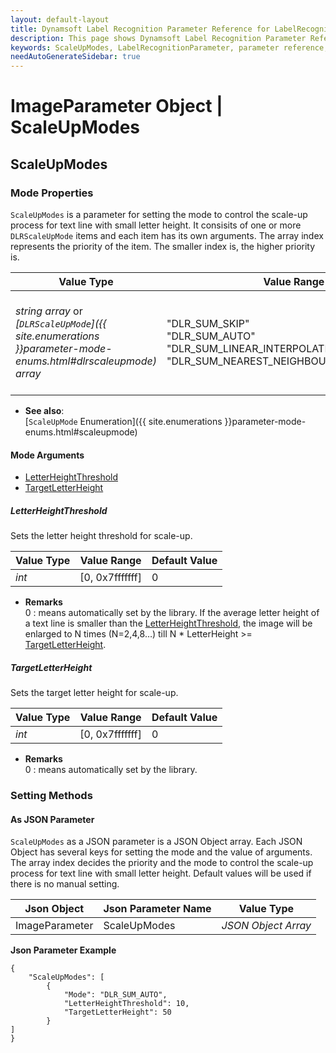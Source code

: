 ```yaml
---
layout: default-layout
title: Dynamsoft Label Recognition Parameter Reference for LabelRecognitionParameter Object - ScaleUpModes
description: This page shows Dynamsoft Label Recognition Parameter Reference for LabelRecognitionParameter Object - ScaleUpModes.
keywords: ScaleUpModes, LabelRecognitionParameter, parameter reference, parameter
needAutoGenerateSidebar: true
---
```

# ImageParameter Object | ScaleUpModes



## ScaleUpModes  

### Mode Properties
`ScaleUpModes` is a parameter for setting the mode to control the scale-up process for text line with small letter height. It consisits of one or more `DLRScaleUpMode` items and each item has its own arguments. The array index represents the priority of the item. The smaller index is, the higher priority is.

| Value Type | Value Range | Default Value |
| ---------- | ----------- | ------------- |
| *string array* or *[`DLRScaleUpMode`]({{ site.enumerations }}parameter-mode-enums.html#dlrscaleupmode) array* | "DLR_SUM_SKIP"<br>"DLR_SUM_AUTO"<br>"DLR_SUM_LINEAR_INTERPOLATION"<br>"DLR_SUM_NEAREST_NEIGHBOUR_INTERPOLATION" | ["DLR_SUM_AUTO", "DLR_SUM_SKIP", "DLR_SUM_SKIP", "DLR_SUM_SKIP", "DLR_SUM_SKIP", "DLR_SUM_SKIP", "DLR_SUM_SKIP", "DLR_SUM_SKIP"] |

- **See also**:   
    [`ScaleUpMode` Enumeration]({{ site.enumerations }}parameter-mode-enums.html#scaleupmode)
    
#### Mode Arguments
- [LetterHeightThreshold](#letterheightthreshold)
- [TargetLetterHeight](#targetletterheight)

 
##### LetterHeightThreshold 
Sets the letter height threshold for scale-up.


| Value Type | Value Range | Default Value | 
| ---------- | ----------- | ------------- |
| *int* | [0, 0x7fffffff] | 0 |         

- **Remarks**     
  0 : means automatically set by the library.
  If the average letter height of a text line is smaller than the [LetterHeightThreshold](#letterheightthreshold), the image will be enlarged to N times (N=2,4,8…) till N * LetterHeight >= [TargetLetterHeight](#targetletterheight).


##### TargetLetterHeight 
Sets the target letter height for scale-up.


| Value Type | Value Range | Default Value |
| ---------- | ----------- | ------------- |
| *int* | [0, 0x7fffffff] | 0 |         

- **Remarks**     
  0 : means automatically set by the library.

### Setting Methods

#### As JSON Parameter
`ScaleUpModes` as a JSON parameter is a JSON Object array. Each JSON Object has several keys for setting the mode and the value of arguments. The array index decides the priority and the mode to control the scale-up process for text line with small letter height. Default values will be used if there is no manual setting.   


| Json Object |	Json Parameter Name | Value Type |
| ----------- | ------------------- | ---------- |
| ImageParameter | ScaleUpModes | *JSON Object Array* | 

**Json Parameter Example**   
```
{
    "ScaleUpModes": [
        {
            "Mode": "DLR_SUM_AUTO",
            "LetterHeightThreshold": 10,
            "TargetLetterHeight": 50
        }
]
}
```


&nbsp;



